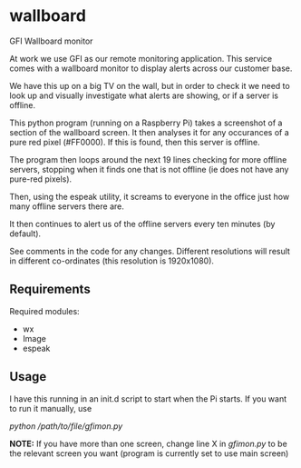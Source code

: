 wallboard
=========

GFI Wallboard monitor


At work we use GFI as our remote monitoring application. This service comes with a wallboard monitor to display alerts across our customer base.


We have this up on a big TV on the wall, but in order to check it we need to look up and visually investigate what alerts are showing, or if a server is offline.

This python program (running on a Raspberry Pi) takes a screenshot of a section of the wallboard screen. It then analyses it for any occurances of a pure red pixel (#FF0000). If this is found, then this server is offline.

The program then loops around the next 19 lines checking for more offline servers, stopping when it finds one that is not offline (ie does not have any pure-red pixels).

Then, using the espeak utility, it screams to everyone in the office just how many offline servers there are.

It then continues to alert us of the offline servers every ten minutes (by default).

See comments in the code for any changes. Different resolutions will result in different co-ordinates (this resolution is 1920x1080).

Requirements
------------

Required modules:
- wx
- Image
- espeak
 

Usage
-----

I have this running in an init.d script to start when the Pi starts. If you want to run it manually, use

*python /path/to/file/gfimon.py*

**NOTE:** If you have more than one screen, change line X in *gfimon.py* to be the relevant screen you want (program is currently set to use main screen)
